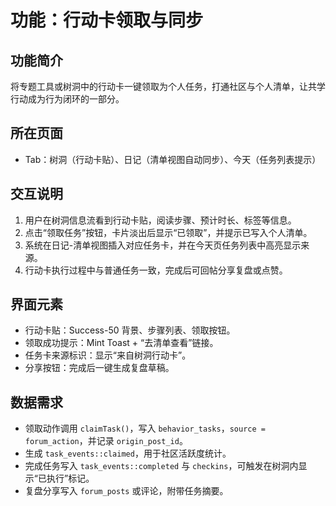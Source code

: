 # 功能：行动卡领取与同步

## 功能简介
将专题工具或树洞中的行动卡一键领取为个人任务，打通社区与个人清单，让共学行动成为行为闭环的一部分。

## 所在页面
- Tab：树洞（行动卡贴）、日记（清单视图自动同步）、今天（任务列表提示）

## 交互说明
1. 用户在树洞信息流看到行动卡贴，阅读步骤、预计时长、标签等信息。
2. 点击“领取任务”按钮，卡片淡出后显示“已领取”，并提示已写入个人清单。
3. 系统在日记-清单视图插入对应任务卡，并在今天页任务列表中高亮显示来源。
4. 行动卡执行过程中与普通任务一致，完成后可回帖分享复盘或点赞。

## 界面元素
- 行动卡贴：Success-50 背景、步骤列表、领取按钮。
- 领取成功提示：Mint Toast + “去清单查看”链接。
- 任务卡来源标识：显示“来自树洞行动卡”。
- 分享按钮：完成后一键生成复盘草稿。

## 数据需求
- 领取动作调用 `claimTask()`，写入 `behavior_tasks`，`source = forum_action`，并记录 `origin_post_id`。
- 生成 `task_events::claimed`，用于社区活跃度统计。
- 完成任务写入 `task_events::completed` 与 `checkins`，可触发在树洞内显示“已执行”标记。
- 复盘分享写入 `forum_posts` 或评论，附带任务摘要。
